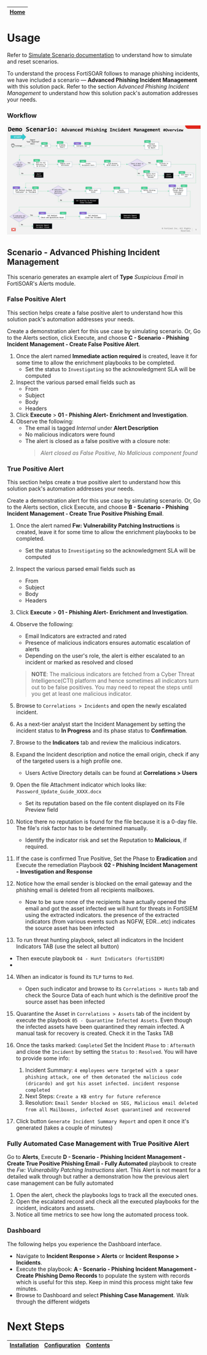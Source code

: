 | [Home](../README.md) |
|-----------------------------------------------------------------------------------------------------------------|

# Usage

Refer to [Simulate Scenario documentation](https://github.com/fortinet-fortisoar/solution-pack-soc-simulator/blob/develop/docs/usage.md) to understand how to simulate and reset scenarios.

To understand the process FortiSOAR follows to manage phishing incidents, we have included a scenario &mdash; **Advanced Phishing Incident Management** with this solution pack. Refer to the section *Advanced Phishing Incident Management* to understand how this solution pack's automation addresses your needs.

### Workflow

![Workflow Overview](../docs/res/scenario_workflow.png)

## Scenario - Advanced Phishing Incident Management

This scenario generates an example alert of **Type** *Suspicious Email* in FortiSOAR's Alerts module.


### False Positive Alert

This section helps create a false positive alert to understand how this solution pack's automation addresses your needs.

Create a demonstration alert for this use case by simulating scenario. Or, Go to the Alerts section, click Execute, and choose **C - Scenario - Phishing Incident Management - Create False Positive Alert**.

1. Once the alert named **Immediate action required** is created, leave it for some time to allow the enrichment playbooks to be completed.
    - Set the status to `Investigating` so the acknowledgment SLA will be computed
2. Inspect the various parsed email fields such as
    - From
    - Subject
    - Body
    - Headers
3. Click **Execute** > **01 - Phishing Alert-  Enrichment and Investigation**.
4. Observe the following:
    - The email is tagged *Internal* under **Alert Description**
    - No malicious indicators were found
    - The alert is closed as a false positive with a closure note:
      > *Alert closed as False Positive, No Malicious component found*

### True Positive Alert

This section helps create a true positive alert to understand how this solution pack's automation addresses your needs.

Create a demonstration alert for this use case by simulating scenario. Or, Go to the Alerts section, click Execute, and choose **B - Scenario - Phishing Incident Management - Create True Positive Phishing Email**.

1. Once the alert named **Fw: Vulnerability Patching Instructions** is created, leave it for some time to allow the enrichment playbooks to be completed.
    - Set the status to `Investigating` so the acknowledgment SLA will be computed
2. Inspect the various parsed email fields such as
    - From
    - Subject
    - Body
    - Headers
3. Click **Execute** > **01 - Phishing Alert-  Enrichment and Investigation**.
4. Observe the following:
    - Email Indicators are extracted and rated
    - Presence of malicious indicators ensures automatic escalation of alerts
    - Depending on the user's role, the alert is either escalated to an incident or marked as resolved and closed
    > **NOTE**: The malicious indicators are fetched from a Cyber Threat Intelligence(CTI) platform and hence sometimes all indicators turn out to be false positives. You may need to repeat the steps until you get at least one malicious indicator.

5. Browse to `Correlations > Incidents` and open the newly escalated incident.
6. As a next-tier analyst start the Incident Management by setting the incident status to **In Progress** and its phase status to **Confirmation**.
7. Browse to the **Indicators** tab and review the malicious indicators.
8. Expand the Incident description and notice the email origin, check if any of the targeted users is a high profile one. 
    - Users Active Directory details can be found at **Correlations > Users**

9. Open the file Attachment indicator which looks like: `Password_Update_Guide_XXXX.docx`
    - Set its reputation based on the file content displayed on its File Preview field

10. Notice there no reputation is found for the file because it is a 0-day file. The file's risk factor has to be determined manually.
    - Identify the indicator risk and set the Reputation to **Malicious**, if required.

11. If the case is confirmed True Positive, Set the Phase to **Eradication** and Execute the remediation Playbook **02 - Phishing Incident Management - Investigation and Response**

12. Notice how the email sender is blocked on the email gateway and the phishing email is deleted from all recipients mailboxes.
    - Now to be sure none of the recipients have actually opened the email and got the asset infected we will hunt for threats in FortiSIEM using the extracted indicators. the presence of the extracted indicators (from various events such as NGFW, EDR...etc) indicates the source asset has been infected

13. To run threat hunting playbook, select all indicators in the Incident Indicators TAB (use the select all button)
   - Then execute playbook `04 - Hunt Indicators (FortiSIEM)`
   - 

14. When an indicator is found its `TLP` turns to `Red`.
    - Open such indicator and browse to its `Correlations > Hunts` tab and check the Source Data of each hunt which is the definitive proof the source asset has been infected

15. Quarantine the Asset in `Correlations > Assets` tab of the incident by execute the playbook `05 - Quarantine Infected Assets`.
   Even though the infected assets have been quarantined they remain infected. A manual task for recovery is created. Check it in the Tasks TAB

16. Once the tasks marked: `Completed`
    Set the Incident `Phase` to : `Aftermath` and close the `Incident` by setting the `Status` to : `Resolved`. 
    You will have to provide some info:
    1. Incident Summary: 
    `4 employees were targeted with a spear phishing attack, one of them detonated the malicious code (dricardo) and got his asset infected. incident response completed`
    2. Next Steps: 
    `Create a KB entry for future reference`
    3. Resolution: 
    `Email Sender blocked on SEG, Malicious email deleted from all Mailboxes, infected Asset quarantined and recovered`

17. Click button `Generate Incident Summary Report`  and open it once it's generated (takes a couple of minutes)

### Fully Automated Case Management with True Positive Alert

Go to **Alerts**, Execute  **D - Scenario - Phishing Incident Management - Create True Positive Phishing Email - Fully Automated** playbook to create the *Fw: Vulnerability Patching Instructions* alert. This Alert is not meant for a detailed walk through but rather a demonstration how the previous alert case management can be fully automated

1. Open the alert, check the playbooks logs to track all the executed ones. 
2. Open the escalated record and check all the executed playbooks for the incident, indicators and assets.
3. Notice all time metrics to see how long the automated process took.

### Dashboard

The following helps you experience the Dashboard interface.

- Navigate to **Incident Response > Alerts** or **Incident Response > Incidents**.
- Execute the playbook: **A - Scenario - Phishing Incident Management - Create Phishing Demo Records** to populate the system with records which is useful for this step. Keep in mind this process might take few minutes.
- Browse to Dashboard and select **Phishing Case Management**. Walk through the different widgets

# Next Steps
| [Installation](./setup.md#installation) | [Configuration](./setup.md#configuration) | [Contents](./contents.md) |
| ----------------------------------------- | ------------------------------------------- | --------------------------- |
